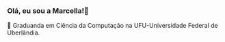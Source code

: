 ### Olá, eu sou a Marcella!👋
📖 Graduanda em Ciência da Computação na UFU-Universidade Federal de Uberlândia.
